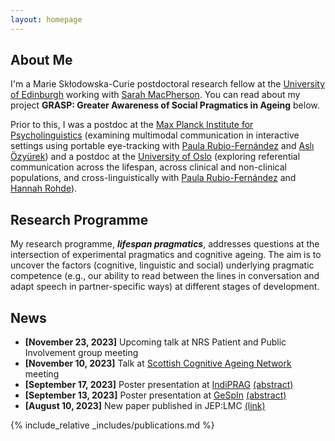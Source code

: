 ```yaml
---
layout: homepage
---
```


## About Me

I'm a Marie Skłodowska-Curie postdoctoral research fellow at the <a href="https://www.ed.ac.uk/ppls">University of Edinburgh</a> working with <a href="https://www.ed.ac.uk/profile/sarah-e-macpherson">Sarah MacPherson</a>. You can read about my project **GRASP: Greater Awareness of Social Pragmatics in Ageing** below. 

Prior to this, I was a postdoc at the <a href="https://www.mpi.nl">Max Planck Institute for Psycholinguistics</a> (examining multimodal communication in interactive settings using portable eye-tracking with <a href="https://www.mpi.nl/people/rubio-fernandez-paula">Paula Rubio-Fernández</a> and <a href="https://www.mpi.nl/people/ozyurek-asli">Aslı Özyürek</a>) and a postdoc at the <a href="https://www.uio.no/english/">University of Oslo</a> (exploring referential communication across the lifespan, across clinical and non-clinical populations, and cross-linguistically with <a href="https://www.mpi.nl/people/rubio-fernandez-paula">Paula Rubio-Fernández</a> and <a href="http://www.lel.ed.ac.uk/~hrohde/">Hannah Rohde</a>).


## Research Programme

My research programme, **<i>lifespan pragmatics</i>**, addresses questions at the intersection of experimental pragmatics and cognitive ageing. The aim is to uncover the factors (cognitive, linguistic and social) underlying pragmatic competence (e.g., our ability to read between the lines in conversation and adapt speech in partner-specific ways) at different stages of development.

## News

- **[November 23, 2023]** Upcoming talk at NRS Patient and Public Involvement group meeting
- **[November 10, 2023]** Talk at <a href="https://sites.google.com/view/scottishcognitiveageingnetwork/contact"> Scottish Cognitive Ageing Network</a> meeting
- **[September 17, 2023]** Poster presentation at <a href="https://www.uni-saarland.de/fakultaet-mi/indiprag.html">IndiPRAG</a> <a href="https://osf.io/m2hca">(abstract)</a> 
- **[September 13, 2023]** Poster presentation at <a href="https://www.gespin2023.nl">GeSpIn</a> <a href="https://osf.io/52usd">(abstract)</a>
- **[August 10, 2023]** New paper published in JEP:LMC <a href="https://pubmed.ncbi.nlm.nih.gov/37561512/">(link)</a>



{% include_relative _includes/publications.md %}
